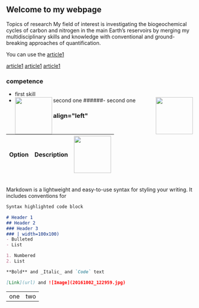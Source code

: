 ## Welcome to my webpage 
Topics of research
My field of interest is investigating the biogeochemical cycles of carbon and nitrogen in the main Earth’s reservoirs by merging my multidisciplinary skills and knowledge with conventional and ground-breaking approaches of quantification.  


You can use the [article1](https://article1)

[article1](https://article1)
[article1](https://article1)
[article1](https://article1)

### competence
- first skill 
- second one <img align="left" src="20161002_122959.jpg" width="100" height="100" >
######- second one <img style="float: right;" src="20161002_122959.jpg" width="100" height="100" >
 
### align="left"

| Option | Description       |  <img src="20161002_122959.jpg" width="100" height="100" > |
| --------------------- |:---------------------------:| -----------:|


<table border="0">
<table border="0">
 <tr>
 <td> one </td>
 <td> two </td>
 
 </tr>
 <tr>

Markdown is a lightweight and easy-to-use syntax for styling your writing. It includes conventions for

```markdown
Syntax highlighted code block

# Header 1
## Header 2
### Header 3
### | width=100x100)
- Bulleted
- List

1. Numbered
2. List

**Bold** and _Italic_ and `Code` text

[Link](url) and ![Image](20161002_122959.jpg)
```
